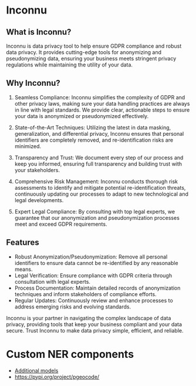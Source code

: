 # Inconnu

## What is Inconnu?

Inconnu is data privacy tool to help ensure GDPR compliance and robust data privacy. It provides cutting-edge tools for anonymizing and pseudonymizing data, ensuring your business meets stringent privacy regulations while maintaining the utility of your data.

## Why Inconnu?

1. Seamless Compliance: Inconnu simplifies the complexity of GDPR and other privacy laws, making sure your data handling practices are always in line with legal standards. We provide clear, actionable steps to ensure your data is anonymized or pseudonymized effectively.

2. State-of-the-Art Techniques: Utilizing the latest in data masking, generalization, and differential privacy, Inconnu ensures that personal identifiers are completely removed, and re-identification risks are minimized.

3. Transparency and Trust: We document every step of our process and keep you informed, ensuring full transparency and building trust with your stakeholders.

4. Comprehensive Risk Management: Inconnu conducts thorough risk assessments to identify and mitigate potential re-identification threats, continuously updating our processes to adapt to new technological and legal developments.

5. Expert Legal Compliance: By consulting with top legal experts, we guarantee that our anonymization and pseudonymization processes meet and exceed GDPR requirements.

## Features

- Robust Anonymization/Pseudonymization: Remove all personal identifiers to ensure data cannot be re-identified by any reasonable means.
- Legal Verification: Ensure compliance with GDPR criteria through consultation with legal experts.
- Process Documentation: Maintain detailed records of anonymization techniques and inform stakeholders of compliance efforts.
- Regular Updates: Continuously review and enhance processes to address emerging risks and evolving standards.

Inconnu is your partner in navigating the complex landscape of data privacy, providing tools that keep your business compliant and your data secure. Trust Inconnu to make data privacy simple, efficient, and reliable.


# Custom NER components
- [Additional models](https://spacy.io/models/de#de_core_news_md)
- https://pypi.org/project/pgeocode/